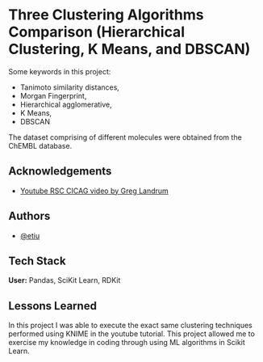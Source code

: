 
# Three Clustering Algorithms Comparison (Hierarchical Clustering, K Means, and DBSCAN)
Some keywords in this project:
- Tanimoto similarity distances,
- Morgan Fingerprint,
- Hierarchical agglomerative,
- K Means,
- DBSCAN


The dataset comprising of different molecules were obtained from the ChEMBL database.

## Acknowledgements

 - [Youtube RSC CICAG video by Greg Landrum](https://www.youtube.com/watch?v=9b2HzsC9eOU&t=2883s)


## Authors

- [@etiu](https://github.com/etiu)


## Tech Stack

**User:** Pandas, SciKit Learn, RDKit



## Lessons Learned

In this project I was able to execute the exact same clustering techniques performed using KNIME in the youtube tutorial. This project allowed me to exercise my knowledge in coding through using ML algorithms in Scikit Learn.


